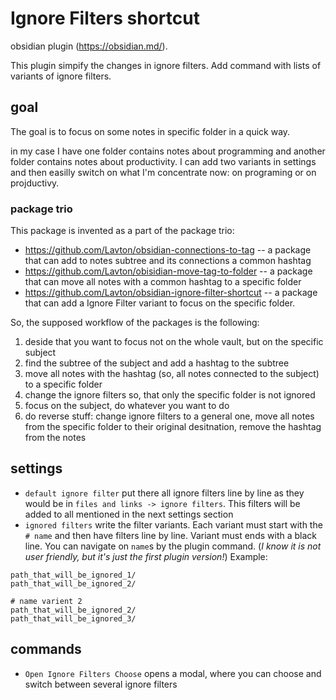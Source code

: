 # Ignore Filters shortcut
obsidian plugin (https://obsidian.md/).

This plugin simpify the changes in ignore filters. Add command with lists of variants of ignore filters.

## goal
The goal is to focus on some notes in specific folder in a quick way.

in my case I have one folder contains notes about programming and another folder contains notes about productivity. I can add two variants in settings and then easilly switch on what I'm concentrate now: on programing or on projductivy.

### package trio
This package is invented as a part of the package trio:
- https://github.com/Lavton/obsidian-connections-to-tag -- a package that can add to notes subtree and its connections a common hashtag
- https://github.com/Lavton/obisidian-move-tag-to-folder -- a package that can move all notes with a common hashtag to a specific folder
- https://github.com/Lavton/obsidian-ignore-filter-shortcut -- a package that can add a Ignore Filter variant to focus on the specific folder.

So, the supposed workflow of the packages is the following: 
1. deside that you want to focus not on the whole vault, but on the specific subject
2. find the subtree of the subject and add a hashtag to the subtree
3. move all notes with the hashtag (so, all notes connected to the subject) to a specific folder
4. change the ignore filters so, that only the specific folder is not ignored
5. focus on the subject, do whatever you want to do
6. do reverse stuff: change ignore filters to a general one, move all notes from the specific folder to their original desitnation, remove the hashtag from the notes 

## settings
- `default ignore filter` put there all ignore filters line by line as they would be in `files and links -> ignore filters`. This filters will be added to all mentioned in the next settings section 
- `ignored filters` write the filter variants. Each variant must start with the `# name` and then have filters line by line. Variant must ends with a black line. You can navigate on `name`s by the plugin command. (*I know it is not user friendly, but it's just the first plugin version!*) Example:
```# name varient 1
path_that_will_be_ignored_1/
path_that_will_be_ignored_2/

# name varient 2
path_that_will_be_ignored_2/
path_that_will_be_ignored_3/
```

## commands
- `Open Ignore Filters Choose` opens a modal, where you can choose and switch between several ignore filters